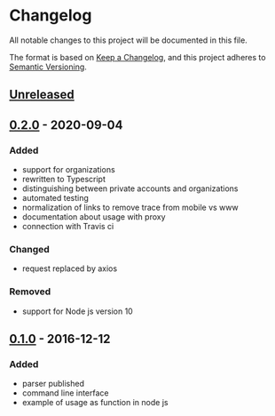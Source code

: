 # Changelog
All notable changes to this project will be documented in this file.

The format is based on [Keep a Changelog](https://keepachangelog.com/en/1.0.0/),
and this project adheres to [Semantic Versioning](https://semver.org/spec/v2.0.0.html).

## [Unreleased]


## [0.2.0] - 2020-09-04
### Added
- support for organizations
- rewritten to Typescript
- distinguishing between private accounts and organizations
- automated testing
- normalization of links to remove trace from mobile vs www
- documentation about usage with proxy
- connection with Travis ci

### Changed
- request replaced by axios

### Removed
- support for Node js version 10

## [0.1.0] - 2016-12-12 
### Added
- parser published
- command line interface
- example of usage as function in node js

[Unreleased]: https://github.com/ilyapt/facebook-nologin-scraper/compare/v0.2...HEAD
[0.2.0]: https://github.com/ilyapt/facebook-nologin-scraper/compare/v0.1...v0.2
[0.1.0]: https://github.com/ilyapt/facebook-nologin-scraper/releases/tag/v0.1
